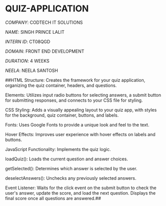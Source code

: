 # QUIZ-APPLICATION

*COMPANY*: CODTECH IT SOLUTIONS

*NAME*: SINGH PRINCE LALIT

*INTERN ID*: CT08QGD

*DOMAIN*: FRONT END DEVELOPMENT

*DURATION*: 4 WEEKS

*NEELA*: NEELA SANTOSH

##HTML
Structure: Creates the framework for your quiz application, organizing the quiz container, headers, and questions.

Elements: Utilizes input radio buttons for selecting answers, a submit button for submitting responses, and connects to your CSS file for styling.

CSS
Styling: Adds a visually appealing layout to your quiz app, with styles for the background, quiz container, buttons, and labels.

Fonts: Uses Google Fonts to provide a unique look and feel to the text.

Hover Effects: Improves user experience with hover effects on labels and buttons.

JavaScript
Functionality: Implements the quiz logic.

loadQuiz(): Loads the current question and answer choices.

getSelected(): Determines which answer is selected by the user.

deselectAnswers(): Unchecks any previously selected answers.

Event Listener: Waits for the click event on the submit button to check the user's answer, update the score, and load the next question. Displays the final score once all questions are answered.##
